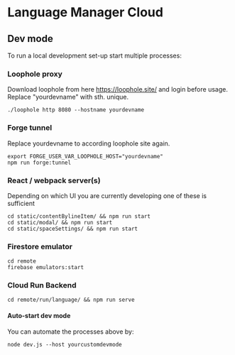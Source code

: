 # Language Manager Cloud

## Dev mode
To run a local development set-up start multiple processes:
### Loophole proxy
Download loophole from here https://loophole.site/ and login before usage. Replace "yourdevname" with sth. unique.
```
./loophole http 8080 --hostname yourdevname 
```
### Forge tunnel
Replace yourdevname to according loophole site again.
```shell 
export FORGE_USER_VAR_LOOPHOLE_HOST="yourdevname"
npm run forge:tunnel
```
### React / webpack server(s)
Depending on which UI you are currently developing one of these is sufficient
```shell 
cd static/contentBylineItem/ && npm run start
cd static/modal/ && npm run start
cd static/spaceSettings/ && npm run start
```
### Firestore emulator
```
cd remote
firebase emulators:start
```
### Cloud Run Backend
```
cd remote/run/language/ && npm run serve 
```

#### Auto-start dev mode
You can automate the processes above by:
```
node dev.js --host yourcustomdevmode
```
